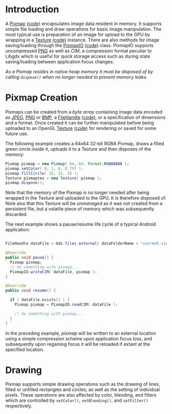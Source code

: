 # Introduction #

A [Pixmap](http://libgdx.badlogicgames.com/nightlies/docs/api/com/badlogic/gdx/graphics/Pixmap.html) [(code)](https://github.com/libgdx/libgdx/tree/master/gdx/src/com/badlogic/gdx/graphics/Pixmap.java) encapsulates image data resident in memory. It supports simple file loading and draw operations for basic image manipulation. The most typical use is preparation of an image for upload to the GPU by wrapping in a 
[Texture](http://libgdx.badlogicgames.com/nightlies/docs/api/com/badlogic/gdx/graphics/Texture.html)
[(code)](https://github.com/libgdx/libgdx/tree/master/gdx/src/com/badlogic/gdx/graphics/Texture.java) instance. There are also methods for image saving/loading through the 
[PixmapIO](http://libgdx.badlogicgames.com/nightlies/docs/api/com/badlogic/gdx/graphics/PixmapIO.html)
[(code)](https://github.com/libgdx/libgdx/tree/master/gdx/src/com/badlogic/gdx/graphics/PixmapIO.java) class. PixmapIO supports uncompressed [PNG](http://en.wikipedia.org/wiki/Portable_Network_Graphics) as well as _CIM_, a compression format peculiar to Libgdx which is useful for quick storage access such as during state saving/loading between application focus changes.

*As a Pixmap resides in native heap memory it must be disposed of by calling `dispose()` when no longer needed to prevent memory leaks.*

# Pixmap Creation #

Pixmaps can be created from a _byte array_ containing image data encoded as [JPEG](http://en.wikipedia.org/wiki/Jpeg), [PNG](http://en.wikipedia.org/wiki/Portable_Network_Graphics) or [BMP](http://en.wikipedia.org/wiki/BMP_file_format), a 
[FileHandle](http://libgdx.badlogicgames.com/nightlies/docs/api/com/badlogic/gdx/files/FileHandle.html)
[(code)](https://github.com/libgdx/libgdx/tree/master/gdx/src/com/badlogic/gdx/files/FileHandle.java), or a specification of dimensions and a format. Once created it can be further manipulated before being uploaded to an OpenGL [Texture](http://libgdx.badlogicgames.com/nightlies/docs/api/com/badlogic/gdx/graphics/Texture.html)
[(code)](https://github.com/libgdx/libgdx/tree/master/gdx/src/com/badlogic/gdx/graphics/Texture.java)  for rendering or saved for some future use.

The following example creates a 64x64 32-bit RGBA Pixmap, draws a filled green circle inside it, uploads it to a Texture and then disposes of the memory:

```java
Pixmap pixmap = new Pixmap( 64, 64, Format.RGBA8888 );
pixmap.setColor( 0, 1, 0, 0.75f );
pixmap.fillCircle( 32, 32, 32 );
Texture pixmaptex = new Texture( pixmap );
pixmap.dispose();
```

Note that the memory of the Pixmap is no longer needed after being wrapped in the Texture and uploaded to the GPU. It is therefore disposed of. Note also that this Texture will be _unmanaged_ as it was not created from a persistent file, but a volatile piece of memory which was subsequently discarded.

The next example shows a pause/resume life cycle of a typical Android application:

```java

FileHandle dataFile = Gdx.files.external( dataFolderName + "current.cim" );

@Override
public void pause() {
  Pixmap pixmap;
  // do something with pixmap...
  PixmapIO.writeCIM( dataFile, pixmap );
}

@Override
public void resume() {

  if ( dataFile.exists() ) {
    Pixmap pixmap = PixmapIO.readCIM( dataFile );

    // do something with pixmap...
  }
}
```

In the preceding example, _pixmap_ will be written to an external location using a simple compression scheme upon application focus loss, and subsequently upon regaining focus it will be reloaded if extant at the specified location.

# Drawing #

Pixmap supports simple drawing operations such as the drawing of lines, filled or unfilled rectangles and circles, as well as the setting of individual pixels. These operations are also affected by color, blending, and filters which are controlled by `setColor()`, `setBlending()`, and `setFilter()` respectively.
